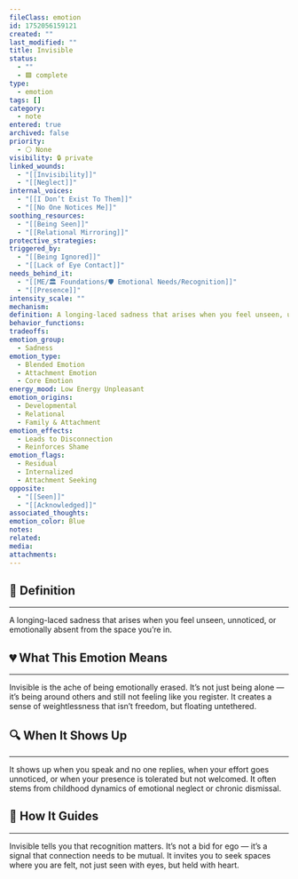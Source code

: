 ```yaml
---
fileClass: emotion
id: 1752056159121
created: ""
last_modified: ""
title: Invisible
status:
  - ""
  - 🟩 complete
type:
  - emotion
tags: []
category:
  - note
entered: true
archived: false
priority:
  - ⚪ None
visibility: 🔒 private
linked_wounds:
  - "[[Invisibility]]"
  - "[[Neglect]]"
internal_voices:
  - "[[I Don’t Exist To Them]]"
  - "[[No One Notices Me]]"
soothing_resources:
  - "[[Being Seen]]"
  - "[[Relational Mirroring]]"
protective_strategies: 
triggered_by:
  - "[[Being Ignored]]"
  - "[[Lack of Eye Contact]]"
needs_behind_it:
  - "[[ME/🏛️ Foundations/🛡️ Emotional Needs/Recognition]]"
  - "[[Presence]]"
intensity_scale: ""
mechanism: 
definition: A longing-laced sadness that arises when you feel unseen, unnoticed, or emotionally absent from the space you’re in.
behavior_functions: 
tradeoffs: 
emotion_group:
  - Sadness
emotion_type:
  - Blended Emotion
  - Attachment Emotion
  - Core Emotion
energy_mood: Low Energy Unpleasant
emotion_origins:
  - Developmental
  - Relational
  - Family & Attachment
emotion_effects:
  - Leads to Disconnection
  - Reinforces Shame
emotion_flags:
  - Residual
  - Internalized
  - Attachment Seeking
opposite:
  - "[[Seen]]"
  - "[[Acknowledged]]"
associated_thoughts: 
emotion_color: Blue
notes: 
related: 
media: 
attachments: 
---
```


## 🧾 Definition
---
A longing-laced sadness that arises when you feel unseen, unnoticed, or emotionally absent from the space you’re in.

## 💔 What This Emotion Means
---
Invisible is the ache of being emotionally erased.
It’s not just being alone — it’s being around others and still not feeling like you register.
It creates a sense of weightlessness that isn’t freedom, but floating untethered.

## 🔍 When It Shows Up
---
It shows up when you speak and no one replies, when your effort goes unnoticed, or when your presence is tolerated but not welcomed.
It often stems from childhood dynamics of emotional neglect or chronic dismissal.

## 🧭 How It Guides
---
Invisible tells you that recognition matters.
It’s not a bid for ego — it’s a signal that connection needs to be mutual.
It invites you to seek spaces where you are felt, not just seen with eyes, but held with heart.
